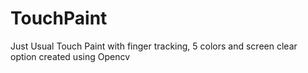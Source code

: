 # TouchPaint
Just Usual Touch Paint with finger tracking, 5 colors and screen clear option created using Opencv
